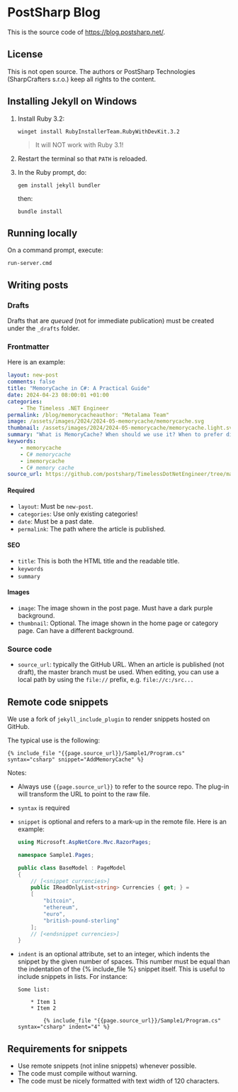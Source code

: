 # PostSharp Blog

This is the source code of https://blog.postsharp.net/.

## License 

This is not open source. The authors or PostSharp Technologies (SharpCrafters s.r.o.) keep all rights to the content.

## Installing Jekyll on Windows

1. Install Ruby 3.2:

   ```
   winget install RubyInstallerTeam.RubyWithDevKit.3.2
   ```

   > It will NOT work with Ruby 3.1!

2. Restart the terminal so that `PATH` is reloaded.

3. In the Ruby prompt, do: 

   ```
   gem install jekyll bundler
   ```
   then:
   ```
   bundle install
   ```

## Running locally

On a command prompt, execute:

```
run-server.cmd
```

## Writing posts

### Drafts

Drafts that are _queued_ (not for immediate publication) must be created under the `_drafts` folder.

### Frontmatter


Here is an example:


```yml
layout: new-post
comments: false
title: "MemoryCache in C#: A Practical Guide"
date: 2024-04-23 08:00:01 +01:00
categories:
    - The Timeless .NET Engineer
permalink: /blog/memorycacheauthor: "Metalama Team"
image: /assets/images/2024/2024-05-memorycache/memorycache.svg
thumbnail: /assets/images/2024/2024-05-memorycache/memorycache.light.svg
summary: "What is MemoryCache? When should we use it? When to prefer distributed caching? How to integrate caching into your code without boilerplate and without making it too brittle? This Practical Guide answers all these questions."
keywords:
    - memorycache
    - C# memorycache
    - imemorycache
    - C# memory cache
source_url: https://github.com/postsharp/TimelessDotNetEngineer/tree/main/memorycache/part1
``` 
  

#### Required

* `layout`: Must be `new-post`.
* `categories`: Use only existing categories!
* `date`: Must be a past date.
* `permalink`: The path where the article is published.

#### SEO

* `title`: This is both the HTML title and the readable title.
* `keywords`
* `summary`

#### Images

* `image`: The image shown in the post page. Must have a dark purple background.
* `thumbnail`: Optional. The image shown in the home page or category page. Can have a different background.

### Source code

* `source_url`: typically the GitHub URL. When an article is published (not draft), the master branch must be used. When editing, you can use a local path by using the `file://` prefix, e.g. `file://c:/src...`


## Remote code snippets

We use a fork of `jekyll_include_plugin` to render snippets hosted on GitHub.

The typical use is the following:

```
{% include_file "{{page.source_url}}/Sample1/Program.cs" syntax="csharp" snippet="AddMemoryCache" %}
```

Notes:
* Always use `{{page.source_url}}` to refer to the source repo. The plug-in will transform the URL to point to the raw file.
* `syntax` is required
* `snippet` is optional and refers to a mark-up in the remote file. Here is an example:
    
    ```csharp
    using Microsoft.AspNetCore.Mvc.RazorPages;
    
    namespace Sample1.Pages;
    
    public class BaseModel : PageModel
    {
        // [<snippet currencies>]
        public IReadOnlyList<string> Currencies { get; } =
        [
            "bitcoin",
            "ethereum",
            "euro",
            "british-pound-sterling"
        ];
        // [<endsnippet currencies>]
    }
    
    ```

* `indent` is an optional attribute, set to an integer, which indents the snippet by the given number of spaces. This number must be equal than the indentation of the {% include_file %} snippet itself. This is useful to include snippets in lists. For instance:

    ```
    Some list:

        * Item 1
        * Item 2

            {% include_file "{{page.source_url}}/Sample1/Program.cs" syntax="csharp" indent="4" %}

    ```    


## Requirements for snippets

* Use remote snippets (not inline snippets) whenever possible.
* The code must compile without warning.
* The code must be nicely formatted with text width of 120 characters.